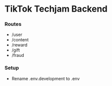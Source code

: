 # TikTok Techjam Backend

### Routes
- /user
- /content
- /reward
- /gift
- /fraud

### Setup
- Rename .env.development to .env